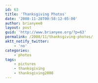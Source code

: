 ```yaml
---
id: 63
title: 'Thanksgiving Photos'
date: '2008-11-28T00:58:12-05:00'
author: brianyee0
layout: post
guid: 'http://www.brianyee.org/?p=63'
permalink: /2008/11/thanksgiving-photos/
aktt_notify_twitter:
    - 'no'
categories:
    - photos
tags:
    - pictures
    - thanksgiving
    - thanksgiving2008
---
```


<object classid="clsid:d27cdb6e-ae6d-11cf-96b8-444553540000" codebase="http://download.macromedia.com/pub/shockwave/cabs/flash/swflash.cab#version=6,0,40,0" height="520" width="460"><param name="quality" value="high"></param><param name="scale" value="noscale"></param><param name="flashvars" value="ids=72157610296593096&names=Thanksgiving 2008&userName=brianyee0&userId=41894166420@N01&source=sets&titles=on&displayNotes=on&thumbAutoHide=on&imageSize=medium&vAlign=center&displayZoom=off&vertOffset=0&initialScale=off&bgAlpha=86"></param><param name="src" value="http://www.db798.com/pictobrowser.swf"></param></object>